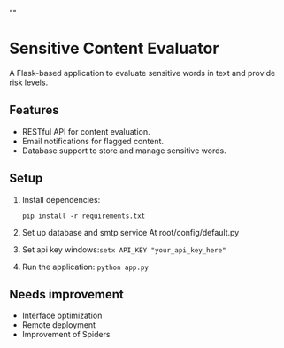 "" 

# Sensitive Content Evaluator

A Flask-based application to evaluate sensitive words in text and provide risk levels.

## Features
- RESTful API for content evaluation.
- Email notifications for flagged content.
- Database support to store and manage sensitive words.

## Setup
1. Install dependencies:

   `pip install -r requirements.txt`
2. Set up database and smtp service
   At root/config/default.py

3. Set api key 
   windows:`setx API_KEY "your_api_key_here"`

4. Run the application:
   `python app.py`
## Needs improvement
- Interface optimization
- Remote deployment
- Improvement of Spiders